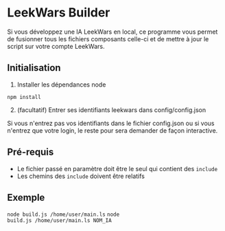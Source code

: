 # LeekWars Builder #

Si vous développez une IA LeekWars en local, ce programme vous permet de fusionner tous les fichiers composants celle-ci et de mettre à jour le script sur votre compte LeekWars.

## Initialisation ##

1.  Installer les dépendances node

<code>npm install</code>

2. (facultatif) Entrer ses identifiants leekwars dans config/config.json

Si vous n'entrez pas vos identifiants dans le fichier config.json ou si vous n'entrez que votre login, le reste pour sera demander de façon interactive.

## Pré-requis ##

- Le fichier passé en paramètre doit être le seul qui contient des <code>include</code>
- Les chemins des <code>include</code> doivent être relatifs

## Exemple ##

<code bash>node build.js /home/user/main.ls</code>
<code bash>node build.js /home/user/main.ls NOM_IA</code>
